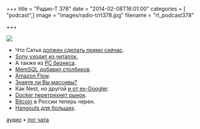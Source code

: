 +++
title = "Радио-Т 378"
date = "2014-02-08T16:01:00"
categories = [ "podcast",]
image = "images/radio-t/rt378.jpg"
filename = "rt_podcast378"

+++

![](https://radio-t.com/images/radio-t/rt378.jpg)

* Что Сатья [должен сделать прямо сейчас](http://habrahabr.ru/post/211741/).
* [Sony уходит из читалок](http://gigaom.com/2014/02/06/sony-exits-the-north-american-ebook-business-and-gives-its-customers-to-kobo/),
* А также из [PC бизнеса](http://gigaom.com/2014/02/06/bye-bye-vaio-sony-sells-pc-business-with-buyer-to-focus-on-japan/).
* [MemSQL добавил столбиков](http://gigaom.com/2014/02/06/memsql-throws-a-curve-adds-column-store-on-flash/).
* [Amazon Flow](http://www.theverge.com/2014/2/7/5389888/amazon-ios-app-uses-iphone-camera-to-make-shopping-list).
* [Знаете ли Вы массивы?](http://habrahabr.ru/post/211747/)
* Как Nest, но другой [и от ex-Googler](http://thenextweb.com/gadgets/2014/02/06/ex-googlers-announce-beep-pandora-enabled-wifi-controller-streaming-music-speaker/).
* [Docker перетряхнет рынок](http://www.cio.co.nz/article/537715/docker_challenges_virtualization_market_containers/).
* [Bitcoin](http://techcrunch.com/2014/02/07/russia-bans-bitcoin/) в России теперь черен.
* [Hangouts для больших](http://gigaom.com/2014/02/06/with-new-chrome-hardware-google-wants-to-bring-hangouts-to-the-enterprise/).

[аудио](https://cdn.radio-t.com/rt_podcast378.mp3) • [лог чата](http://chat.radio-t.com/logs/radio-t-378.html)
<audio src="https://cdn.radio-t.com/rt_podcast378.mp3" preload="none"></audio>

